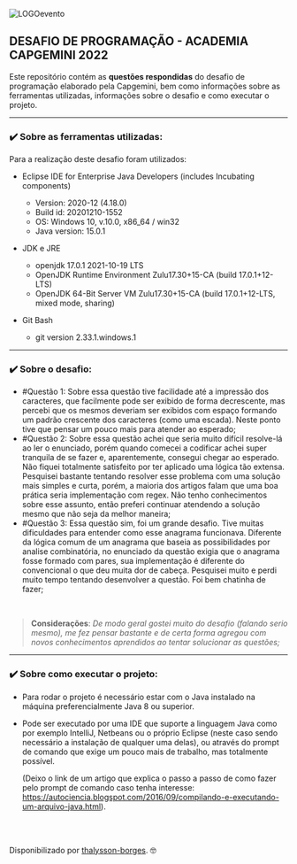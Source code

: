 ![LOGOevento](https://user-images.githubusercontent.com/42422817/154608140-2518e028-ca15-455a-93e9-b2c3339cfc85.png)




## DESAFIO DE PROGRAMAÇÃO - ACADEMIA CAPGEMINI 2022

Este repositório contém as **questões respondidas** do desafio de programação elaborado pela Capgemini, bem como informações sobre as ferramentas utilizadas, informações sobre o desafio e como executar o projeto.



<hr>

### :heavy_check_mark: Sobre as ferramentas utilizadas:

Para a realização deste desafio foram utilizados:

- Eclipse IDE for Enterprise Java Developers (includes Incubating components)
  - Version: 2020-12 (4.18.0)
  - Build id: 20201210-1552
  - OS: Windows 10, v.10.0, x86_64 / win32
  - Java version: 15.0.1

- JDK e JRE
  - openjdk 17.0.1 2021-10-19 LTS
  - OpenJDK Runtime Environment Zulu17.30+15-CA (build 17.0.1+12-LTS)
  - OpenJDK 64-Bit Server VM Zulu17.30+15-CA (build 17.0.1+12-LTS, mixed mode, sharing)

- Git Bash
  - git version 2.33.1.windows.1



<hr>

### :heavy_check_mark: Sobre o desafio:

- #Questão 1: Sobre essa questão tive facilidade até a impressão dos caracteres, que facilmente pode ser exibido de forma decrescente, mas percebi que os mesmos deveriam ser exibidos com espaço formando um padrão crescente dos caracteres (como uma escada). Neste ponto tive que pensar um pouco mais para atender ao esperado;
- #Questão 2: Sobre essa questão achei que seria muito difícil resolve-lá ao ler o enunciado, porém quando comecei a codificar achei super tranquila de se fazer e, aparentemente, consegui chegar ao esperado. Não fiquei totalmente satisfeito por ter aplicado uma lógica tão extensa. Pesquisei bastante tentando resolver esse problema com uma solução mais simples e curta, porém, a maioria dos artigos falam que uma boa prática seria implementação com regex. Não tenho conhecimentos sobre esse assunto, então preferi continuar atendendo a solução mesmo que não seja da melhor maneira;
- #Questão 3: Essa questão sim, foi um grande desafio. Tive muitas dificuldades para entender como esse anagrama funcionava. Diferente da lógica comum de um anagrama que baseia as possibilidades por analise combinatória, no enunciado da questão exigia que o anagrama fosse formado com pares, sua implementação é diferente do convencional o que deu muita dor de cabeça. Pesquisei muito e perdi muito tempo tentando desenvolver a questão. Foi bem chatinha de fazer;

<br>

> **Considerações**: *De modo geral gostei muito do desafio (falando serio mesmo), me fez pensar bastante e de certa forma agregou com novos conhecimentos aprendidos ao tentar solucionar as questões;*



<hr>

### :heavy_check_mark: Sobre como executar o projeto:

- Para rodar o projeto é necessário estar com o Java instalado na máquina preferencialmente Java 8 ou superior.

- Pode ser executado por uma IDE que suporte a linguagem Java como por exemplo IntelliJ, Netbeans ou o próprio Eclipse (neste caso sendo necessário a instalação de qualquer uma delas), ou através do prompt de comando que exige um pouco mais de trabalho, mas totalmente possível. 

  (Deixo o link de um artigo que explica o passo a passo de como fazer pelo prompt de comando caso tenha interesse: 
  https://autociencia.blogspot.com/2016/09/compilando-e-executando-um-arquivo-java.html).



<br><br>

Disponibilizado por [thalysson-borges](https://www.linkedin.com/in/thalysson-borges/ "thalysson-borges"). :nerd_face:
